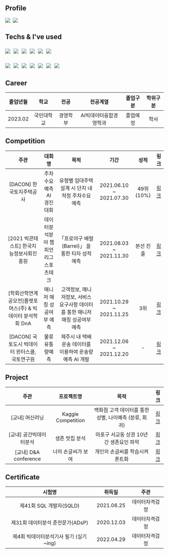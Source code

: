 <h2> Profile </h2>
<p>
  <a href="https://www.instagram.com/bchanjin_98/"><img src="https://img.shields.io/badge/Instagram-E4405F?style=flat-square&logo=Instagram&logoColor=white&link=https://www.instagram.com/bchanjin_98/"/></a>&nbsp
  <a href="mailto:anback14@gmail.com"><img src="https://img.shields.io/badge/Gmail-d14836?style=flat-square&logo=Gmail&logoColor=white&link=anback14@gmail.com"/></a>
  </p>

<h2 Tech Stack </h2>

<p> Techs & I've used </p>
<p>
  <img src="https://img.shields.io/badge/Python-3766AB?style=flat-square&logo=Python&logoColor=white"/></a>&nbsp 
  <img src="https://img.shields.io/badge/tensorflow-FF6F00?style=flat-square&logo=tensorflow&logoColor=white"/>&nbsp 
  <img src="https://img.shields.io/badge/Pytorch-EE4C2C?style=flat-square&logo=Pytorch&logoColor=white"/>&nbsp
  <img src="https://img.shields.io/badge/SQL-4479A1?style=flat-square&logo=MySQL&logoColor=white"/>&nbsp
  <img src="https://img.shields.io/badge/Qgis-589632?style=flat-square&logo=Qgis&logoColor=white"/></a>&nbsp 
  <img src="https://img.shields.io/badge/Excel-217346?style=flat-square&logo=Microsoft Excel&logoColor=white"/></a>&nbsp 
  </p>
<p>
  <img src="https://img.shields.io/badge/Jupyter-F37626?style=flat-square&logo=Jupyter&logoColor=white"/></a>&nbsp 
  <img src="https://img.shields.io/badge/Google Colab-F9AB00?style=flat-square&logo=Google Colab&logoColor=white"/></a>&nbsp 
  <img src="https://img.shields.io/badge/PyCharm-000000?style=flat-square&logo=PyCharm&logoColor=white"/></a>&nbsp 
  <img src="https://img.shields.io/badge/VSCode-007ACC?style=flat-square&logo=Visual Studio Code&logoColor=white"/></a>&nbsp 
  <img src="https://img.shields.io/badge/Git-F05032?style=flat-square&logo=Git&logoColor=white"/></a>&nbsp
  <img src="https://img.shields.io/badge/GitHub-181717?style=flat-square&logo=GitHub&logoColor=white"/></a>&nbsp 
  <img src="https://img.shields.io/badge/Slack-4A154B?style=flat-square&logo=Slack&logoColor=white"/> </a>&nbsp 
  </p>

## Career
| 졸업년월 | 학교 | 전공 | 전공계열 | 졸업구분 | 학위구분 |
| :------: | :------: | :------: | :------: | :------: | :------: |
| 2023.02 | 국민대학교 | 경영학부 | AI빅데이터융합경영학과 | 졸업예정 | 학사 |

## Competition

| 주관 | 대회명 | 목적 | 기간 | 성적 | 링크 |
| :------: | :------: | :------: | :------: | :------: | :------: |
| [DACON] 한국토지주택공사 | 주차수요 예측 AI 경진대회 | 유형별 임대주택 설계 시 단지 내 적정 주차수요 예측 | 2021.06.10 ~ 2021.07.30 | 49위(10%) | [링크](https://github.com/Chanjinee/Contest/tree/main/Dacon_Parking-master) |
| [2021 빅콘테스트] 한국지능정보사회진흥원 | 데이터분석분야 챔피언리그 스포츠테크 | 「프로야구 배럴(Barrel)」 을 통한 타자 성적 예측 | 2021.08.03 ~ 2021.11.30 | 본선  진출 | [링크](https://github.com/Chanjinee/Contest/tree/main/Bigcontest_baseball-2021-master) |
| [학회산학연계공모전]플랫포머스(주) & 빅데이터 분석학회 DnA| 매니저 매칭 성공여부 예측 | 고객정보, 매니저정보, 서비스 요구사항 데이터를 통한 매니저 매칭 성공여부 예측 | 2021.10.29 ~ 2021.11.25 | 3위 | [링크](https://github.com/Chanjinee/Contest/tree/main/KMU_DnA-2021-daplatformers-master) |
| [DACON] 국토도시 빅데이터 윈터스쿨, 국토연구원| 물류 유통량예측 | 제주시 내 택배 운송 데이터를 이용하여 운송량 예측 AI 개발 | 2021.12.06 ~ 2021.12.20 | - | [링크](https://github.com/Chanjinee/Contest/tree/main/Dacon_logistics) |

## Project
| 주관 | 프로젝트명 | 목적 | 링크 |
| :------: | :------:| :------:| :------:|
| [교내] 머신러닝 | Kaggle Competition | 백화점 고객 데이터를 통한 성별, 나이예측 (분류, 회귀) | [링크]() |
| [교내] 공간빅데이터분석 | 생존 맛집 분석 | 마포구 서교동 상권 10년간 생존요인 파악 | [링크]() |
| [교내] D&A conference | 너의 손글씨가 보여 | 개인의 손글씨를 학습시켜 폰트화 | [링크]() |

## Certificate
| 시험명 | 취득일 | 주관 |
| :------: | :------: | :------: |
| 제41회 SQL 개발자(SQLD) | 2021.06.25 | 데이터자격검정 |
| 제31회 데이터분석 준전문가(ADsP) | 2020.12.03 | 데이터자격검정 |
| 제4회 빅데이터분석기사 필기 (실기 ~ing) | 2022.04.29 | 데이터자격검정 |
